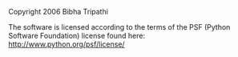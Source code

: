 Copyright 2006 Bibha Tripathi

The software is licensed according to the terms of the PSF (Python Software Foundation) license found here: http://www.python.org/psf/license/
